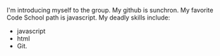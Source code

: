I'm introducing myself to the group.  My github is sunchron.  My favorite Code School path is javascript. My deadly skills include:
* javascript
* html
* Git.
